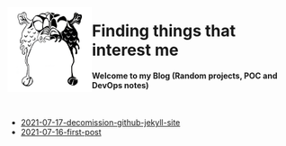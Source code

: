 <a href="https://thraddash.github.io" target="_blank"><img align="left" src="https://raw.githubusercontent.com/thraddash/thraddash.github.io/master/avatar/light-dark-avatar.png"  height="150" width="150" /></a>
# Finding things that interest me
#### Welcome to my Blog (Random projects, POC and DevOps notes)
<br/>

* [2021-07-17-decomission-github-jekyll-site](posts/2021-07-17-decomission-github-jekyll-site.md) 
* [2021-07-16-first-post](posts/2021-07-16-first-post.md)   
